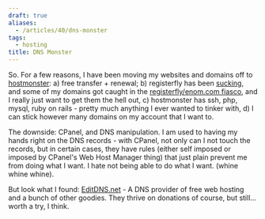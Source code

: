 ```yaml
---
draft: true
aliases:
  - /articles/40/dns-monster
tags:
  - hosting
title: DNS Monster
---
```

<p>So. For a few reasons, I have been moving my websites and domains off to <a href="http://www.hostmonster.com/hosting-features.htm">hostmonster</a>: a) free transfer + renewal; b) registerfly has been <a href="http://warning-about-registerfly.com/">sucking</a>, and some of my domains got caught in the <a href="http://registerflies.com/enom-help-with-registerfly-problems.html">registerfly/enom.com fiasco</a>, and I really just want to get them the hell out, c) hostmonster has ssh, php, mysql, ruby on rails - pretty much anything I ever wanted to tinker with, d) I can stick however many domains on my account that I want to. </p>

<p>The downside: CPanel, and DNS manipulation. I am used to having my hands right on the DNS records - with CPanel, not only can I not touch the records, but in certain cases, they have rules (either self imposed or imposed by CPanel's Web Host Manager thing) that just plain prevent me from doing what I want. I hate not being able to do what I want. (whine whine whine).</p>

<p>But look what I found: <a href="http://editdns.net/">EditDNS.net</a> - A DNS provider of free web hosting and a bunch of other goodies. They thrive on donations of course, but still... worth a try, I think.</p>
